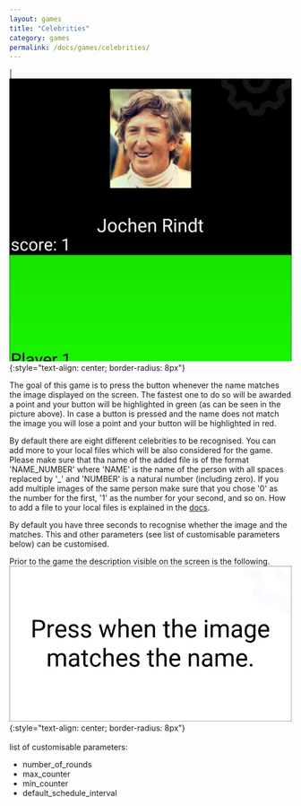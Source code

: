 ```yaml
---
layout: games
title: "Celebrities"
category: games
permalink: /docs/games/celebrities/
---
```


|![](/assets/img/g_celebrities1.jpg){:style="text-align: center; border-radius: 8px"}

The goal of this game is to press the button whenever the name matches the image displayed on the screen. The fastest one to do so will be awarded a point and your button will be highlighted in green (as can be seen in the picture above). In case a button is pressed and the name does not match the image you will lose a point and your button will be highlighted in red.

By default there are eight different celebrities to be recognised. You can add more to your local files which will be also considered for the game. Please make sure that tha name of the added file is of the format 'NAME_NUMBER' where 'NAME' is the name of the person with all spaces replaced by '\_' and 'NUMBER' is a natural number (including zero). If you add multiple images of the same person make sure that you chose '0' as the number for the first, '1' as the number for your second, and so on. How to add a file to your local files is explained in the [docs](/docs/explorer/basic_navigation/).

By default you have three seconds to recognise whether the image and the matches. This and other parameters (see list of customisable parameters below) can be customised.

Prior to the game the description visible on the screen is the following.
![](/assets/img/d_celebrities.jpg){:style="text-align: center; border-radius: 8px"}
<br>
<br>
list of customisable parameters:
- number_of_rounds
- max_counter
- min_counter
- default_schedule_interval

